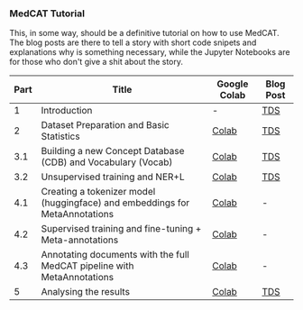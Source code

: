 ### MedCAT Tutorial

This, in some way, should be a definitive tutorial on how to use MedCAT. The blog posts are there to tell a story with short code snipets and explanations why is something necessary, while the Jupyter Notebooks are for those who don't give a shit about the story.


| Part | Title                                                                       | Google Colab                                                                       | Blog Post |
|------|-----------------------------------------------------------------------------|------------------------------------------------------------------------------------|-----------|
| 1    | Introduction                                                                | -                                                                                  | [TDS](https://towardsdatascience.com/medcat-introduction-analyzing-electronic-health-records-e1c420afa13a)         |
| 2    | Dataset Preparation and Basic Statistics                                    | [Colab](https://colab.research.google.com/drive/1iWvwqdqdSlwaUbAJTQuJNmqRlclKZfVy) | [TDS](https://towardsdatascience.com/medcat-dataset-analysis-and-preparation-be8bc910bd6d)         |
| 3.1  | Building a new Concept Database (CDB) and Vocabulary (Vocab)                | [Colab](https://colab.research.google.com/drive/1nz2zMDQ3QrlTgpW7FfGaXeV1ZAtZeOe2) | [TDS](https://towardsdatascience.com/medcat-extracting-diseases-from-electronic-health-records-f53c45b3d1c1)         |
| 3.2  | Unsupervised training and NER+L                                             | [Colab](https://colab.research.google.com/drive/1q29RbHlZoFK7TcvMKITi3ABbE-E_fw30) | [TDS](https://towardsdatascience.com/medcat-extracting-diseases-from-electronic-health-records-f53c45b3d1c1)         |
| 4.1  | Creating a tokenizer model (huggingface) and embeddings for MetaAnnotations | [Colab](https://colab.research.google.com/drive/1rxzBZCTDcqsIjRXZ3u4yRZFOkUCCuwyy) | -         |
| 4.2  | Supervised training and fine-tuning + Meta-annotations                      | [Colab](https://colab.research.google.com/drive/1zzV3XzFJ9ihhCJ680DaQV2QZ5XnHa06X) | -         |
| 4.3  | Annotating documents with the full MedCAT pipeline with MetaAnnotations | [Colab](https://colab.research.google.com/drive/18H_tsmobix7GFt2UGLUGTm9ZCKIzDmbu)                                                                                  | -         |
| 5    | Analysing the results                                                       |[Colab](https://colab.research.google.com/drive/1P0vFNafv7C0jV2j8djlrlF81NhZrkq0N)                                                                                  | [TDS](https://towardsdatascience.com/prevalence-of-physical-and-mental-diseases-450c0f4f5851)         |
